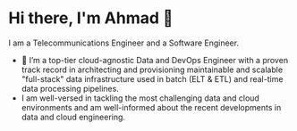 # Hi there, I'm Ahmad  👋

<!--
**Loldozen/Loldozen** is a ✨ _special_ ✨ repository because its `README.md` (this file) appears on your GitHub profile.

Here are some ideas to get you started: -->
I am a Telecommunications Engineer and a Software Engineer.

- 🌱 I’m a top-tier cloud-agnostic Data and DevOps Engineer  with a proven track record in architecting and provisioning maintainable and scalable  "full-stack" data infrastructure used in batch (ELT & ETL) and real-time data processing pipelines. 
-  I am well-versed in tackling the most challenging data and cloud environments and am well-informed about the recent developments in data and cloud engineering.
